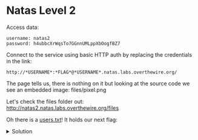 # Natas Level 2

Access data:

    username: natas2
    password: h4ubbcXrWqsTo7GGnnUMLppXbOogfBZ7

Connect to the service using basic HTTP auth by replacing the credentials in the link:
    
    http://*USERNAME*:*FLAG*@*USERNAME*.natas.labs.overthewire.org/

The page tells us, there is nothing on it but looking at the source code we see an embedded image: files/pixel.png

Let's check the files folder out: http://natas2.natas.labs.overthewire.org/files

Oh there is a [users.txt](http://natas2.natas.labs.overthewire.org/files/users.txt)! It holds our next flag:

<details>
  <summary>Solution</summary>
  Flag: G6ctbMJ5Nb4cbFwhpMPSvxGHhQ7I6W8Q
</details>